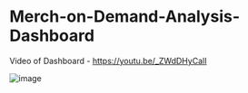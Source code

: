 # Merch-on-Demand-Analysis-Dashboard

Video of Dashboard - https://youtu.be/_ZWdDHyCalI

![image](https://github.com/user-attachments/assets/eee10213-1c40-4b77-aa38-15c687d5e142)
